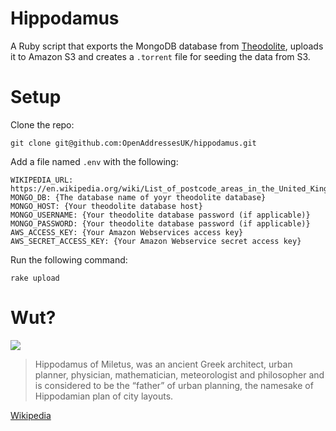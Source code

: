 # Hippodamus

A Ruby script that exports the MongoDB database from [Theodolite](https://github.com/OpenAddressesUK/theodolite), uploads it to Amazon S3 and creates a `.torrent` file for seeding the data from S3.

# Setup

Clone the repo:

`git clone git@github.com:OpenAddressesUK/hippodamus.git`

Add a file named `.env` with the following:

```
WIKIPEDIA_URL: https://en.wikipedia.org/wiki/List_of_postcode_areas_in_the_United_Kingdom
MONGO_DB: {The database name of yoyr theodolite database}
MONGO_HOST: {Your theodolite database host}
MONGO_USERNAME: {Your theodolite database password (if applicable)}
MONGO_PASSWORD: {Your theodolite database password (if applicable)}
AWS_ACCESS_KEY: {Your Amazon Webservices access key}
AWS_SECRET_ACCESS_KEY: {Your Amazon Webservice secret access key}
```

Run the following command:

`rake upload`

# Wut?

![](http://www.003022710.net/pimages/themistokles.jpg)

> Hippodamus of Miletus, was an ancient Greek architect, urban planner, physician, mathematician, meteorologist and philosopher and is considered to be the “father” of urban planning, the namesake of Hippodamian plan of city layouts.

[Wikipedia](https://en.wikipedia.org/wiki/Hippodamus_of_Miletus)
